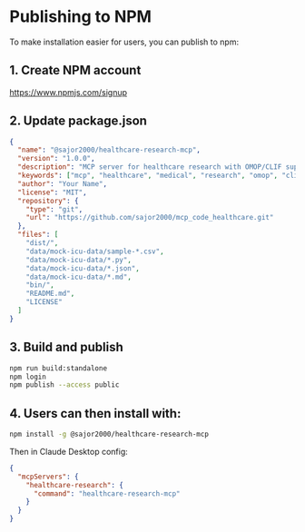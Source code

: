 # Publishing to NPM

To make installation easier for users, you can publish to npm:

## 1. Create NPM account
https://www.npmjs.com/signup

## 2. Update package.json
```json
{
  "name": "@sajor2000/healthcare-research-mcp",
  "version": "1.0.0",
  "description": "MCP server for healthcare research with OMOP/CLIF support",
  "keywords": ["mcp", "healthcare", "medical", "research", "omop", "clif"],
  "author": "Your Name",
  "license": "MIT",
  "repository": {
    "type": "git",
    "url": "https://github.com/sajor2000/mcp_code_healthcare.git"
  },
  "files": [
    "dist/",
    "data/mock-icu-data/sample-*.csv",
    "data/mock-icu-data/*.py",
    "data/mock-icu-data/*.json",
    "data/mock-icu-data/*.md",
    "bin/",
    "README.md",
    "LICENSE"
  ]
}
```

## 3. Build and publish
```bash
npm run build:standalone
npm login
npm publish --access public
```

## 4. Users can then install with:
```bash
npm install -g @sajor2000/healthcare-research-mcp
```

Then in Claude Desktop config:
```json
{
  "mcpServers": {
    "healthcare-research": {
      "command": "healthcare-research-mcp"
    }
  }
}
```